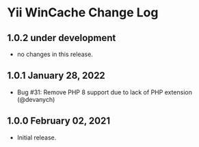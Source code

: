 # Yii WinCache Change Log

## 1.0.2 under development

- no changes in this release.

## 1.0.1 January 28, 2022

- Bug #31: Remove PHP 8 support due to lack of PHP extension (@devanych)

## 1.0.0 February 02, 2021

- Initial release.
